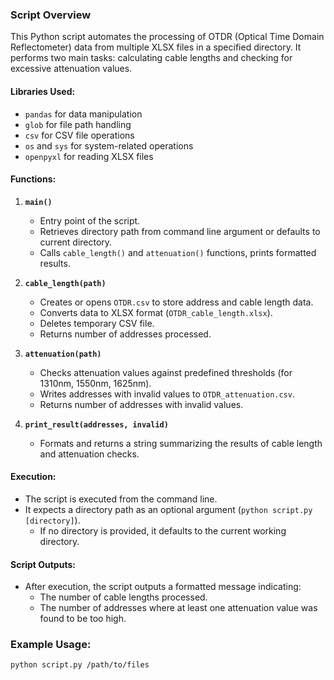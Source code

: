 ### Script Overview

This Python script automates the processing of OTDR (Optical Time Domain Reflectometer) data from multiple XLSX files in a specified directory. It performs two main tasks: calculating cable lengths and checking for excessive attenuation values.

#### Libraries Used:
- `pandas` for data manipulation
- `glob` for file path handling
- `csv` for CSV file operations
- `os` and `sys` for system-related operations
- `openpyxl` for reading XLSX files

#### Functions:

1. **`main()`**
   - Entry point of the script.
   - Retrieves directory path from command line argument or defaults to current directory.
   - Calls `cable_length()` and `attenuation()` functions, prints formatted results.

2. **`cable_length(path)`**
   - Creates or opens `OTDR.csv` to store address and cable length data.
   - Converts data to XLSX format (`OTDR_cable_length.xlsx`).
   - Deletes temporary CSV file.
   - Returns number of addresses processed.

3. **`attenuation(path)`**
   - Checks attenuation values against predefined thresholds (for 1310nm, 1550nm, 1625nm).
   - Writes addresses with invalid values to `OTDR_attenuation.csv`.
   - Returns number of addresses with invalid values.

4. **`print_result(addresses, invalid)`**
   - Formats and returns a string summarizing the results of cable length and attenuation checks.

#### Execution:
- The script is executed from the command line.
- It expects a directory path as an optional argument (`python script.py [directory]`).
  - If no directory is provided, it defaults to the current working directory.
  
#### Script Outputs:
- After execution, the script outputs a formatted message indicating:
  - The number of cable lengths processed.
  - The number of addresses where at least one attenuation value was found to be too high.

### Example Usage:
```bash
python script.py /path/to/files

